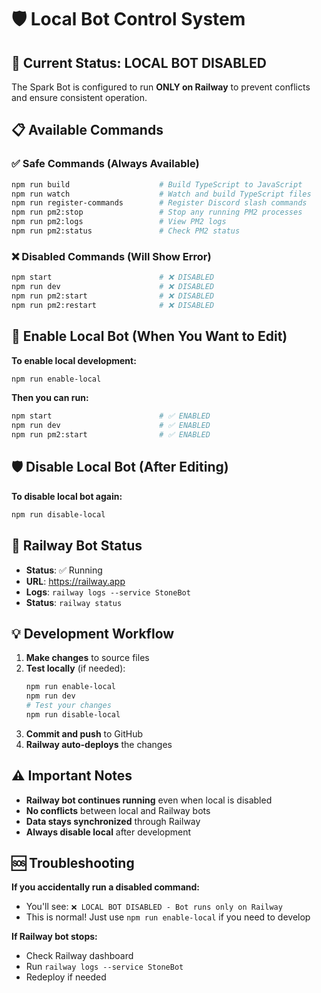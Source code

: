 # 🛡️ Local Bot Control System

## 🚀 Current Status: **LOCAL BOT DISABLED**

The Spark Bot is configured to run **ONLY on Railway** to prevent conflicts and ensure consistent operation.

## 📋 Available Commands

### ✅ **Safe Commands (Always Available)**
```bash
npm run build                    # Build TypeScript to JavaScript
npm run watch                    # Watch and build TypeScript files
npm run register-commands        # Register Discord slash commands
npm run pm2:stop                 # Stop any running PM2 processes
npm run pm2:logs                 # View PM2 logs
npm run pm2:status               # Check PM2 status
```

### ❌ **Disabled Commands (Will Show Error)**
```bash
npm start                        # ❌ DISABLED
npm run dev                      # ❌ DISABLED  
npm run pm2:start                # ❌ DISABLED
npm run pm2:restart              # ❌ DISABLED
```

## 🔧 **Enable Local Bot (When You Want to Edit)**

**To enable local development:**
```bash
npm run enable-local
```

**Then you can run:**
```bash
npm start                        # ✅ ENABLED
npm run dev                      # ✅ ENABLED
npm run pm2:start                # ✅ ENABLED
```

## 🛡️ **Disable Local Bot (After Editing)**

**To disable local bot again:**
```bash
npm run disable-local
```

## 🚀 **Railway Bot Status**

- **Status**: ✅ Running
- **URL**: https://railway.app
- **Logs**: `railway logs --service StoneBot`
- **Status**: `railway status`

## 💡 **Development Workflow**

1. **Make changes** to source files
2. **Test locally** (if needed):
   ```bash
   npm run enable-local
   npm run dev
   # Test your changes
   npm run disable-local
   ```
3. **Commit and push** to GitHub
4. **Railway auto-deploys** the changes

## ⚠️ **Important Notes**

- **Railway bot continues running** even when local is disabled
- **No conflicts** between local and Railway bots
- **Data stays synchronized** through Railway
- **Always disable local** after development

## 🆘 **Troubleshooting**

**If you accidentally run a disabled command:**
- You'll see: `❌ LOCAL BOT DISABLED - Bot runs only on Railway`
- This is normal! Just use `npm run enable-local` if you need to develop

**If Railway bot stops:**
- Check Railway dashboard
- Run `railway logs --service StoneBot`
- Redeploy if needed
